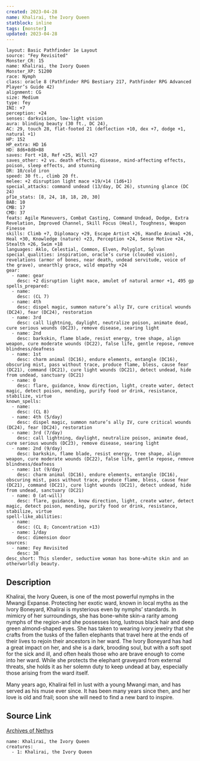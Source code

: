 ```yaml
---
created: 2023-04-28
name: Khalirai, the Ivory Queen
statblock: inline
tags: [monster]
updated: 2023-04-28
---
```

```statblock
layout: Basic Pathfinder 1e Layout
source: "Fey Revisited"
Monster_CR: 15
name: Khalirai, the Ivory Queen
Monster_XP: 51200
race: Nymph
class: oracle 8 (Pathfinder RPG Bestiary 217, Pathfinder RPG Advanced Player’s Guide 42)
alignment: CG
size: Medium
type: fey
INI: +7
perception: +24
senses: darkvision, low-light vision
aura: blinding beauty (30 ft., DC 24),
AC: 29, touch 28, flat-footed 21 (deflection +10, dex +7, dodge +1, natural +1)
HP: 152
HP_extra: HD 16
HD: 8d6+8d8+88
saves: Fort +18, Ref +25, Will +27
saves_other: +2 vs. death effects, disease, mind-affecting effects, poison, sleep effects, and stunning
DR: 10/cold iron
speed: 30 ft., climb 20 ft.
melee: +2 disruption light mace +19/+14 (1d6+1)
special_attacks: command undead (13/day, DC 26), stunning glance (DC 24)
pf1e_stats: [8, 24, 18, 18, 20, 30]
BAB: 10
CMB: 17
CMD: 37
feats: Agile Maneuvers, Combat Casting, Command Undead, Dodge, Extra Revelation, Improved Channel, Skill Focus (Heal), Toughness, Weapon Finesse
skills: Climb +7, Diplomacy +29, Escape Artist +26, Handle Animal +26, Heal +30, Knowledge (nature) +23, Perception +24, Sense Motive +24, Stealth +26, Swim +18
languages: Aklo, Celestial, Common, Elven, Polyglot, Sylvan
special_qualities: inspiration, oracle’s curse (clouded vision), revelations (armor of bones, near death, undead servitude, voice of the grave), unearthly grace, wild empathy +24
gear:
  - name: gear
    desc: +2 disruption light mace, amulet of natural armor +1, 495 gp
spells_prepared:
  - name:
    desc: (CL 7)
  - name: 4th
    desc: dispel magic, summon nature’s ally IV, cure critical wounds (DC24), fear (DC24), restoration
  - name: 3rd
    desc: call lightning, daylight, neutralize poison, animate dead, cure serious wounds (DC23), remove disease, searing light
  - name: 2nd
    desc: barkskin, flame blade, resist energy, tree shape, align weapon, cure moderate wounds (DC22), false life, gentle repose, remove blindness/deafness
  - name: 1st
    desc: charm animal (DC16), endure elements, entangle (DC16), obscuring mist, pass without trace, produce flame, bless, cause fear (DC21), command (DC21), cure light wounds (DC21), detect undead, hide from undead, sanctuary (DC21)
  - name: 0
    desc: flare, guidance, know direction, light, create water, detect magic, detect poison, mending, purify food or drink, resistance, stabilize, virtue
known_spells:
  - name:
    desc: (CL 8)
  - name: 4th (5/day)
    desc: dispel magic, summon nature’s ally IV, cure critical wounds (DC24), fear (DC24), restoration
  - name: 3rd (7/day)
    desc: call lightning, daylight, neutralize poison, animate dead, cure serious wounds (DC23), remove disease, searing light
  - name: 2nd (9/day)
    desc: barkskin, flame blade, resist energy, tree shape, align weapon, cure moderate wounds (DC22), false life, gentle repose, remove blindness/deafness
  - name: 1st (9/day)
    desc: charm animal (DC16), endure elements, entangle (DC16), obscuring mist, pass without trace, produce flame, bless, cause fear (DC21), command (DC21), cure light wounds (DC21), detect undead, hide from undead, sanctuary (DC21)
  - name: 0 (at-will)
    desc: flare, guidance, know direction, light, create water, detect magic, detect poison, mending, purify food or drink, resistance, stabilize, virtue
spell-like_abilities:
  - name:
    desc: (CL 8; Concentration +13)
  - name: 1/day
    desc: dimension door
sources:
  - name: Fey Revisited
    desc: 38
desc_short: This slender, seductive woman has bone-white skin and an otherworldly beauty. 
```
## Description
Khalirai, the Ivory Queen, is one of the most powerful nymphs in the Mwangi Expanse. Protecting her exotic ward, known in local myths as the Ivory Boneyard, Khalirai is mysterious even by nymphs’ standards. In mimicry of her surroundings, she has bone-white skin-a rarity among nymphs of the region-and she possesses long, lustrous black hair and deep green almond-shaped eyes. She has taken to wearing ivory jewelry that she crafts from the tusks of the fallen elephants that travel here at the ends of their lives to rejoin their ancestors in her ward. The Ivory Boneyard has had a great impact on her, and she is a dark, brooding soul, but with a soft spot for the sick and ill, and often heals those who are brave enough to come into her ward. While she protects the elephant graveyard from external threats, she holds it as her solemn duty to keep undead at bay, especially those arising from the ward itself. 

Many years ago, Khalirai fell in lust with a young Mwangi man, and has served as his muse ever since. It has been many years since then, and her love is old and frail; soon she will need to find a new bard to inspire.
## Source Link
[Archives of Nethys](https://aonprd.com/MonsterDisplay.aspx?ItemName=Khalirai%2C%20the%20Ivory%20Queen)
```encounter-table
name: Khalirai, the Ivory Queen
creatures:
  - 1: Khalirai, the Ivory Queen
```
